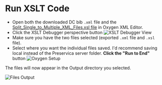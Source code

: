 # Run XSLT Code

* Open both the downloaded DC bib `.xml` file and the [Split\_Single\_to\_Multiple\_XML\_Files.xsl file](../Split\_Single\_to\_Multiple\_XML\_Files.xsl) in Oxygen XML Editor.
* Click the XSLT Debugger perspective button 
![XSLT Debugger View](../help\_files/Rename\_XSLT\_Debugger.png)
* Make sure you have the two files selected (exported `.xml` file and `.xsl` file).
* Select where you want the individual files saved. I'd recommend saving local instead of the Preservica server folder. **Click the "Run to End"** button ![Oxygen Setup](../help\_files/XSTL\_Setup2.png)

The files will now appear in the Output directory you selected.

![Files Output](../help\_files/XSL\_Output\_Folder.png)
